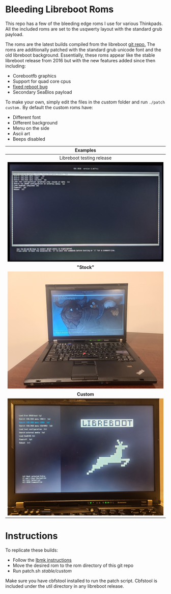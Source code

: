 # Bleeding Libreboot Roms

This repo has a few of the bleeding edge roms I use for various Thinkpads. All the included roms are set to the usqwerty layout with the standard grub payload.

The roms are the latest builds compiled from the libreboot [git repo.](https://notabug.org/libreboot/lbmk)
The roms are additionally patched with the standard grub unicode font and the old libreboot background.
Essentially, these roms appear like the stable libreboot release from 2016 but with the new features added since then including:

+ Corebootfb graphics
+ Support for quad core cpus
+ [fixed reboot bug](https://notabug.org/libreboot/lbmk/issues/11)
+ Secondary SeaBios payload

To make your own, simply edit the files in the *custom* folder and run `./patch custom.`
By default the custom roms have:

+ Different font
+ Different background
+ Menu on the side
+ Ascii art
+ Beeps disabled

| **Examples** |
|:---------:|
| Libreboot testing release |
| ![old](old.jpg) |
| **"Stock"** |
| ![stock](stock.jpg) |
| **Custom** |
| ![custom](custom.jpg) |

# Instructions

To replicate these builds:

+ Follow the [lbmk instructions](https://libreboot.org/docs/build/)
+ Move the desired rom to the rom directory of this git repo
+ Run patch.sh *stable/custom*

Make sure you have cbfstool installed to run the patch script.
Cbfstool is included under the util directory in any libreboot release.
